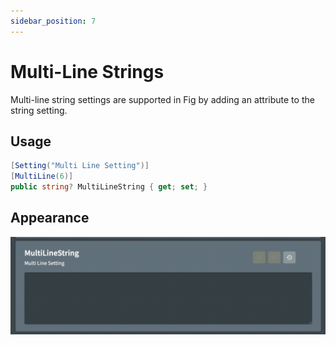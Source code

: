 ```yaml
---
sidebar_position: 7
---
```


# Multi-Line Strings

Multi-line string settings are supported in Fig by adding an attribute to the string setting.

## Usage

```c#
[Setting("Multi Line Setting")]
[MultiLine(6)]
public string? MultiLineString { get; set; }
```

## Appearance

![image-20220726221132075](../../../static/img/image-20220726221132075.png)

